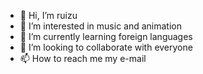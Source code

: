 - 👋 Hi, I’m ruizu
- 👀 I’m interested in music and animation
- 🌱 I’m currently learning foreign languages 
- 💞️ I’m looking to collaborate with everyone
- 📫 How to reach me my e-mail

<!---
ruizu21/ruizu21 is a ✨ special ✨ repository because its `README.md` (this file) appears on your GitHub profile.
You can click the Preview link to take a look at your changes.
--->
